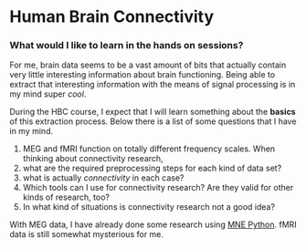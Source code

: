 # Human Brain Connectivity
### What would I like to learn in the hands on sessions?

For me, brain data seems to be a vast amount of bits that actually contain very little interesting information about brain functioning. Being able to extract that interesting information with the means of signal processing is in my mind super _cool_.

During the HBC course, I expect that I will learn something about the __basics__ of this extraction process. Below there is a list of some questions that I have in my mind.

1. MEG and fMRI function on totally different frequency scales. When thinking about connectivity research,
  1. what are the required preprocessing steps for each kind of data set?
  1. what is actually _connectivity_ in each case?
2. Which tools can I use for connectivity research? Are they valid for other kinds of research, too?
3. In what kind of situations is connectivity research not a good idea?

With MEG data, I have already done some research using [MNE Python](https://www.martinos.org/mne/stable/index.html). fMRI data is still somewhat mysterious for me.



